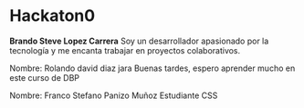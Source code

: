 # Hackaton0
**Brando Steve Lopez Carrera**
Soy un desarrollador apasionado por la tecnología y me encanta trabajar en proyectos colaborativos.

Nombre: Rolando david diaz jara
Buenas tardes, espero aprender mucho en este curso de DBP

Nombre: Franco Stefano Panizo Muñoz
Estudiante CSS